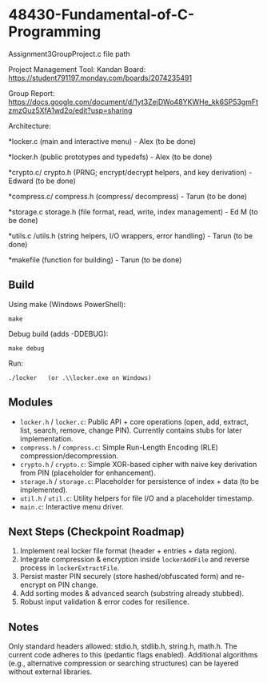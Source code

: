 # 48430-Fundamental-of-C-Programming
Assignment3GroupProject.c file path

Project Management Tool: Kandan Board: https://student791197.monday.com/boards/2074235491

Group Report: https://docs.google.com/document/d/1yt3ZejDWo48YKWHe_kk6SP53gmFtzmzGuz5XfA1wd2o/edit?usp=sharing 

Architecture:

*locker.c (main and interactive menu) - Alex (to be done)

*locker.h (public prototypes and typedefs) - Alex (to be done)

*crypto.c/ crypto.h (PRNG; encrypt/decrypt helpers, and key derivation) - Edward (to be done)

*compress.c/ compress.h (compress/ decompress) - Tarun (to be done)

*storage.c storage.h (file format, read, write, index management) - Ed M (to be done)

*utils.c /utils.h (string helpers, I/O wrappers, error handling) - Tarun (to be done)

*makefile (function for building) - Tarun (to be done)

## Build

Using make (Windows PowerShell):

```
make
```

Debug build (adds -DDEBUG):

```
make debug
```

Run:

```
./locker   (or .\\locker.exe on Windows)
```

## Modules

- `locker.h` / `locker.c`: Public API + core operations (open, add, extract, list, search, remove, change PIN). Currently contains stubs for later implementation.
- `compress.h` / `compress.c`: Simple Run-Length Encoding (RLE) compression/decompression.
- `crypto.h` / `crypto.c`: Simple XOR-based cipher with naive key derivation from PIN (placeholder for enhancement).
- `storage.h` / `storage.c`: Placeholder for persistence of index + data (to be implemented).
- `util.h` / `util.c`: Utility helpers for file I/O and a placeholder timestamp.
- `main.c`: Interactive menu driver.

## Next Steps (Checkpoint Roadmap)
1. Implement real locker file format (header + entries + data region).
2. Integrate compression & encryption inside `lockerAddFile` and reverse process in `lockerExtractFile`.
3. Persist master PIN securely (store hashed/obfuscated form) and re-encrypt on PIN change.
4. Add sorting modes & advanced search (substring already stubbed).
5. Robust input validation & error codes for resilience.

## Notes
Only standard headers allowed: stdio.h, stdlib.h, string.h, math.h. The current code adheres to this (pedantic flags enabled). Additional algorithms (e.g., alternative compression or searching structures) can be layered without external libraries.
